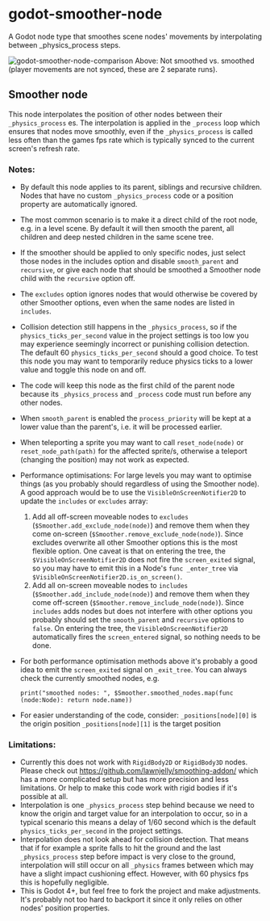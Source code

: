 # godot-smoother-node
A Godot node type that smoothes scene nodes' movements by interpolating between _physics_process steps.

![godot-smoother-node-comparison](https://user-images.githubusercontent.com/7110246/209284462-fef6365a-a0b2-49c3-8747-b93ec18933fc.gif)
Above: Not smoothed vs. smoothed (player movements are not synced, these are 2 separate runs).

## Smoother node
This node interpolates the position of other nodes between their `_physics_process` es. The interpolation is applied in the `_process` loop which ensures that nodes move smoothly, even if the `_physics_process` is called less often than the games fps rate which is typically synced to the current screen's refresh rate.

### Notes:
- By default this node applies to its parent, siblings and recursive children. Nodes that have no custom `_physics_process` code or a position property are automatically ignored.

- The most common scenario is to make it a direct child of the root node, e.g. in a level scene. By default it will then smooth the parent, all children and deep nested children in the same scene tree.
- If the smoother should be applied to only specific nodes, just select those nodes in the includes option and disable `smooth_parent` and `recursive`, or give each node that should be smoothed a Smoother node child with the `recursive` option off.
- The `excludes` option ignores nodes that would otherwise be covered by other Smoother options, even when the same nodes are listed in `includes`.
- Collision detection still happens in the `_physics_process`, so if the `physics_ticks_per_second` value in the project settings is too low you may experience seemingly incorrect or punishing collision detection. The default 60 `physics_ticks_per_second` should a good choice. To test this node you may want to temporarily reduce physics ticks to a lower value and toggle this node on and off.
- The code will keep this node as the first child of the parent node because its `_physics_process` and `_process` code must run before any other nodes.
- When `smooth_parent` is enabled the `process_priority` will be kept at a lower value than the parent's, i.e. it will be processed earlier.
- When teleporting a sprite you may want to call `reset_node(node)` or `reset_node_path(path)` for the affected sprite/s, otherwise a teleport (changing the position) may not work as expected.
- Performance optimisations: For large levels you may want to optimise things (as you probably should regardless of using the Smoother node). A good approach would be to use the `VisibleOnScreenNotifier2D` to update the `includes` or `excludes` array:
  1. Add all off-screen moveable nodes to `excludes` (`$Smoother.add_exclude_node(node)`) and remove them when they come on-screen (`$Smoother.remove_exclude_node(node)`). Since excludes overwrite all other Smoother options this is the most flexible option. One caveat is that on entering the tree, the `$VisibleOnScreenNotifier2D` does not fire the `screen_exited` signal, so you may have to emit this in a Node's `func _enter_tree` via `$VisibleOnScreenNotifier2D.is_on_screen()`.
  2. Add all on-screen moveable nodes to `includes` (`$Smoother.add_include_node(node)`) and remove them when they come off-screen (`$Smoother.remove_include_node(node)`). Since `includes` adds nodes but does not interfere with other options you probably should set the `smooth_parent` and `recursive` options to `false`. On entering the tree, the `VisibleOnScreenNotifier2D` automatically fires the `screen_entered` signal, so nothing needs to be done.
- For both performance optimisation methods above it's probably a good idea to emit the `screen_exited` signal on `_exit_tree`. You can always check the currently smoothed nodes, e.g.
  ```
  print("smoothed nodes: ", $Smoother.smoothed_nodes.map(func (node:Node): return node.name))
  ```
- For easier understanding of the code, consider:
	`_positions[node][0]` is the origin position
	`_positions[node][1]` is the target position

### Limitations:
- Currently this does not work with `RigidBody2D` or `RigidBody3D` nodes. Please check out https://github.com/lawnjelly/smoothing-addon/ which has a more complicated setup but has more precision and less limitations. Or help to make this code work with rigid bodies if it's possible at all.
- Interpolation is one `_physics_process` step behind because we need to know the origin and target value for an interpolation to occur, so in a typical scenario this means a delay of 1/60 second which is the default `physics_ticks_per_second` in the project settings.
- Interpolation does not look ahead for collision detection. That means that if for example a sprite falls to hit the ground and the last `_physics_process` step before impact is very close to the ground, interpolation will still occur on all `_physics` frames between which may have a
  slight impact cushioning effect. However, with 60 physics fps this is hopefully negligible.
- This is Godot 4+, but feel free to fork the project and make adjustments. It's probably not too hard to backport it since it only relies on other nodes' position properties.
